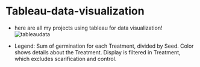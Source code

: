 # Tableau-data-visualization
- here are all my projects using tableau for data visualization!
![tableaudata](https://user-images.githubusercontent.com/119629370/208111381-888c23b8-a4e8-4867-bfbf-4ff1ce4398bc.png)
 
 - Legend: Sum of germination for each Treatment, divided by Seed. Color shows details about the Treatment. Display is filtered
in Treatment, which excludes scarification and control.
